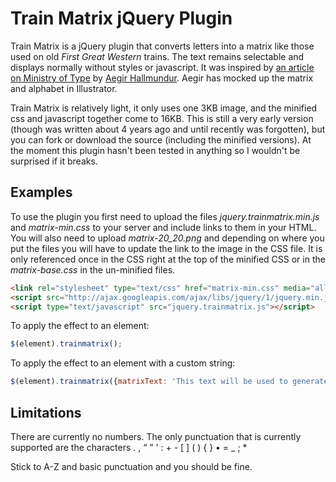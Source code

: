 # Train Matrix jQuery Plugin #

Train Matrix is a jQuery plugin that converts letters into a matrix like those used on old _First Great Western_ trains. The text remains selectable and displays normally without styles or javascript. It was inspired by [an article on Ministry of Type](http://ministryoftype.co.uk/words/article/serene_infoboards/ "Serene Infoboards | The Ministry of Type") by [Aegir Hallmundur](http://aegir.me/ "Aegir Hallmundur"). Aegir has mocked up the matrix and alphabet in Illustrator.

Train Matrix is relatively light, it only uses one 3KB image, and the minified css and javascript together come to 16KB. This is still a very early version (though was written about 4 years ago and until recently was forgotten), but you can fork or download the source (including the minified versions). At the moment this plugin hasn't been tested in anything so I wouldn't be surprised if it breaks.


## Examples ##

To use the plugin you first need to upload the files _jquery.trainmatrix.min.js_ and _matrix-min.css_ to your server and include links to them in your HTML. You will also need to upload _matrix-20_20.png_ and depending on where you put the files you will have to update the link to the image in the CSS file. It is only referenced once in the CSS right at the top of the minified CSS or in the _matrix-base.css_ in the un-minified files.


```html
<link rel="stylesheet" type="text/css" href="matrix-min.css" media="all">
<script src="http://ajax.googleapis.com/ajax/libs/jquery/1/jquery.min.js" type="text/javascript"></script>
<script type="text/javascript" src="jquery.trainmatrix.js"></script>
```

To apply the effect to an element:
```javascript
$(element).trainmatrix();
```
To apply the effect to an element with a custom string:
```javascript
$(element).trainmatrix({matrixText: 'This text will be used to generate the matrix'});
```

## Limitations ##

There are currently no numbers. The only punctuation that is currently supported are the characters . , &ldquo; &rdquo; &#x27; : + - [ ] ( ) { } &bull; = _ ; *


Stick to A-Z and basic punctuation and you should be fine.